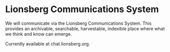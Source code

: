 # Lionsberg Communications System

We will communicate via the Lionsberg Communications System.  This provides an archivable, searchable, harvestable, indexible place where what we think and know can emerge.

Currently available at chat.lionsberg.org. 